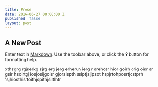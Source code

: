 ```yaml
---
title: Prose
date: 2016-06-27 00:00:00 Z
published: false
layout: post
---
```


## A New Post

Enter text in [Markdown](http://daringfireball.net/projects/markdown/). Use the toolbar above, or click the **?** button for formatting help.

xthsgrg rgjserkg sjrg
erg jerg erheruh ierg
r srehosr hior goirh orig oisr 
sr gsir hsoirtgj iosjosijgoisr gjorsispth
ssiptjsijpsot hspjrtohposrtjostprh 
'sjhiosthisrtoithjspithjsirtlhtr

